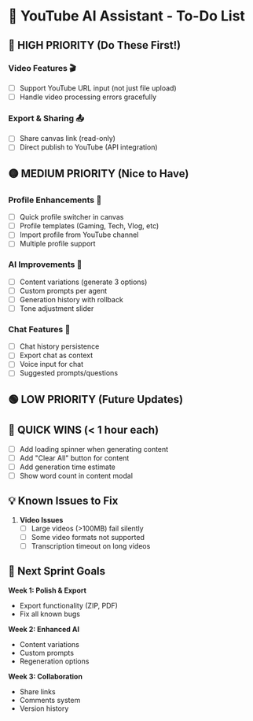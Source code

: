 # 📝 YouTube AI Assistant - To-Do List

## 🔴 HIGH PRIORITY (Do These First!)

### Video Features 🎬
- [ ] Support YouTube URL input (not just file upload)
- [ ] Handle video processing errors gracefully

### Export & Sharing 📤
- [ ] Share canvas link (read-only)
- [ ] Direct publish to YouTube (API integration)

## 🟡 MEDIUM PRIORITY (Nice to Have)

### Profile Enhancements 👤
- [ ] Quick profile switcher in canvas
- [ ] Profile templates (Gaming, Tech, Vlog, etc)
- [ ] Import profile from YouTube channel
- [ ] Multiple profile support

### AI Improvements 🤖
- [ ] Content variations (generate 3 options)
- [ ] Custom prompts per agent
- [ ] Generation history with rollback
- [ ] Tone adjustment slider

### Chat Features 💬
- [ ] Chat history persistence
- [ ] Export chat as context
- [ ] Voice input for chat
- [ ] Suggested prompts/questions

## 🟢 LOW PRIORITY (Future Updates)

## 🎯 QUICK WINS (< 1 hour each)

- [ ] Add loading spinner when generating content
- [ ] Add "Clear All" button for content
- [ ] Add generation time estimate
- [ ] Show word count in content modal

## 💡 Known Issues to Fix

1. **Video Issues**
   - [ ] Large videos (>100MB) fail silently
   - [ ] Some video formats not supported
   - [ ] Transcription timeout on long videos

## 🚀 Next Sprint Goals

**Week 1: Polish & Export**
- Export functionality (ZIP, PDF)
- Fix all known bugs

**Week 2: Enhanced AI**
- Content variations
- Custom prompts
- Regeneration options

**Week 3: Collaboration**
- Share links
- Comments system
- Version history